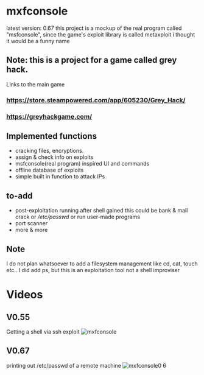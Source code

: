 # mxfconsole
latest version: 0.67
this project is a mockup of the real program called "msfconsole", since the game's exploit library is called metaxploit i thought it would be a funny name
## Note: this is a project for a game called grey hack.
Links to the main game
### https://store.steampowered.com/app/605230/Grey_Hack/
### https://greyhackgame.com/

## Implemented functions
- cracking files, encryptions.
- assign & check info on exploits
- msfconsole(real program) inspired UI and commands
- offline database of exploits
- simple built in function to attack IPs
## to-add
- post-exploitation running after shell gained
  this could be bank & mail crack or */etc/passwd* or run user-made programs
- port scanner
- more & more

## Note
I do not plan whatsoever to add a filesystem management like cd, cat, touch etc..
I did add ps, but this is an exploitation tool not a shell improviser

# Videos
## V0.55
Getting a shell via ssh exploit
![mxfconsole](https://github.com/user-attachments/assets/5ab2fec6-94f3-4d1b-a003-81a56380102f)
## V0.67
printing out /etc/passwd of a remote machine
![mxfconsole0 6](https://github.com/user-attachments/assets/29e0e6f4-8e08-44c8-8bfe-8132dc7dfae7)
